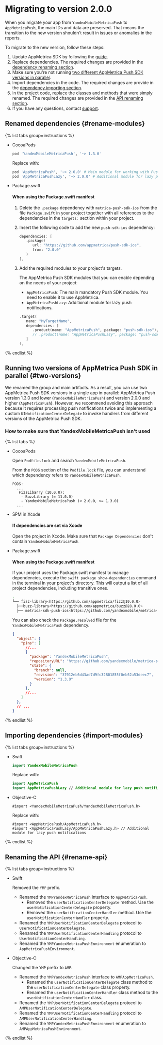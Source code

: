 # Migrating to version 2.0.0

When you migrate your app from `YandexMobileMetricaPush` to `AppMetricaPush`, the main IDs and data are preserved. That means the transition to the new version shouldn't result in issues or anomalies in the reports.

To migrate to the new version, follow these steps:

1. Update AppMetrica SDK by following the [guide](../analytics/migration-io-5-0-0.md).
2. Replace dependencies. The required changes are provided in the [dependency renaming section](#rename-modules).
3. Make sure you're not running [two different AppMetrica Push SDK versions in parallel](#two-versions).
4. Import dependencies in the code. The required changes are provide in the [dependency importing section](#import-modules).
5. In the project code, replace the classes and methods that were simply renamed. The required changes are provided in the [API renaming section](#rename-api).
6. If you have any questions, contact [support](../../../troubleshooting/feedback-new.md).

## Renamed dependencies {#rename-modules}

{% list tabs group=instructions %}

- CocoaPods

   ```ruby translate=no
   pod 'YandexMobileMetricaPush', '~> 1.3.0'
   ```

   Replace with:

   ```ruby translate=no
   pod 'AppMetricaPush', '~> 2.0.0' # Main module for working with Push SDK, it's required for connecting
   pod 'AppMetricaPushLazy', '~> 2.0.0' # Additional module for lazy push notifications
   ```

- Package.swift

   #### When using the Package.swift manifest

   1. Delete the `.package` dependency with `metrica-push-sdk-ios` from the file `Package.swift` in your project together with all references to the dependencies in the `targets:` section within your project.
   2. Insert the following code to add the new `push-sdk-ios` dependency:

      ```swift translate=no
      dependencies: [
         .package(
            url: "https://github.com/appmetrica/push-sdk-ios",
            from: "2.0.0"
         )
      ],
      ```

   3. Add the required modules to your project's targets.

      The AppMetrica Push SDK modules that you can enable depending on the needs of your project:

      * `AppMetricaPush`: The main mandatory Push SDK module. You need to enable it to use AppMetrica.
      * `AppMetricaPushLazy`: Additional module for lazy push notifications.

      ```swift translate=no
      .target(
         name: "MyTargetName",
         dependencies: [
            .product(name: "AppMetricaPush", package: "push-sdk-ios"),
            // .product(name: "AppMetricaPushLazy", package: "push-sdk-ios"), // This module is disabled
         ]
      ),
      ```

{% endlist %}

## Running two versions of AppMetrica Push SDK in parallel {#two-versions}

We renamed the group and main artifacts. As a result, you can use two AppMetrica Push SDK versions in a single app in parallel: AppMetrica Push version 1.3.0 and lower (`YandexMobileMetricaPush`) and version 2.0.0 and higher (`AppMetricaPush`). However, we recommend avoiding this approach because it requires processing push notifications twice and implementing a custom `UINotificationCenterDelegate` to invoke handlers from different versions of the AppMetrica Push SDK.

### How to make sure that YandexMobileMetricaPush isn't used

{% list tabs %}

- CocoaPods

   Open `Podfile.lock` and search `YandexMobileMetricaPush`.

   From the `PODS` section of the `Podfile.lock` file, you can understand which dependency refers to `YandexMobileMetricaPush`.

   ```
   PODS:
     ...
      FizzLibarry (10.0.0):
       - BuzzLibrary (= 11.0.0)
       - YandexMobileMetricaPush (< 2.0.0, >= 1.3.0)
     ...
   ```

- SPM in Xcode

   #### If dependencies are set via Xcode

   Open the project in Xcode. Make sure that `Package Dependencies` don't contain `YandexMobileMetricaPush`.

- Package.swift

   #### When using the Package.swift manifest

   If your project uses the Package.swift manifest to manage dependencies, execute the `swift package show-dependencies` command in the terminal in your project's directory. This will output a list of all project dependencies, including transitive ones.

   ```bash translate=no
   .
   └── fizz-library<https://github.com/appmetrica/fizz@10.0.0>
     ├──buzz-library<https://github.com/appmetrica/buzz@28.0.0>
     ├── metrica-sdk-push-ios<https://github.com/yandexmobile/metrica-sdk-push-ios@1.3.0>
   ```

   You can also check the `Package.resolved` file for the `YandexMobileMetricaPush` dependency.

   ```json translate=no
   {
     "object": {
       "pins": [
         //...
         {
           "package": "YandexMobileMetricaPush",
           "repositoryURL": "https://github.com/yandexmobile/metrica-sdk-push-ios",
           "state": {
             "branch": null,
             "revision": "37012eb6d43ad7d9fc32801855f0eb62a53deec7",
             "version": "1.3.0"
           }
         },
         //...
       ]
     },
     // ...
   }
   ```

{% endlist %}

## Importing dependencies {#import-modules}

{% list tabs group=instructions %}

- Swift

   ```swift translate=no
   import YandexMobileMetricaPush
   ```

   Replace with:

   ```swift translate=no
   import AppMetricaPush
   import AppMetricaPushLazy // Additional module for lazy push notifications
   ```

- Objective-C

   ```obj-c translate=no
   #import <YandexMobileMetricaPush/YandexMobileMetricaPush.h>
   ```

   Replace with:

   ```obj-c translate=no
   #import <AppMetricaPush/AppMetricaPush.h>
   #import <AppMetricaPushLazy/AppMetricaPushLazy.h> // Additional module for lazy push notifications
   ```

{% endlist %}

## Renaming the API {#rename-api}

{% list tabs group=instructions %}

- Swift

   Removed the `YMP` prefix.

   * Renamed the `YMPYandexMetricaPush` interface to `AppMetricaPush`.
      * Removed the `userNotificationCenterDelegate` method. Use the `userNotificationCenterDelegate` property.
      * Removed the `userNotificationCenterHandler` method. Use the `userNotificationCenterHandler` property.
   * Renamed the `YMPUserNotificationCenterDelegate` protocol to `UserNotificationCenterDelegate`.
   * Renamed the `YMPUserNotificationCenterHandling` protocol to `UserNotificationCenterHandling`.
   * Renamed the `YMPYandexMetricaPushEnvironment` enumeration to `AppMetricaPushEnvironment`.

- Objective-C

   Changed the `YMP` prefix to `AMP`.

   * Renamed the `YMPYandexMetricaPush` interface to `AMPAppMetricaPush`.
      * Renamed the `userNotificationCenterDelegate` class method to the `userNotificationCenterDelegate` class property.
      * Renamed the `userNotificationCenterHandler` class method to the `userNotificationCenterHandler` class.
   * Renamed the `YMPUserNotificationCenterDelegate` protocol to `AMPUserNotificationCenterDelegate`.
   * Renamed the `YMPUserNotificationCenterHandling` protocol to `AMPUserNotificationCenterHandling`.
   * Renamed the `YMPYandexMetricaPushEnvironment` enumeration to `AMPAppMetricaPushEnvironment`.

{% endlist %}
